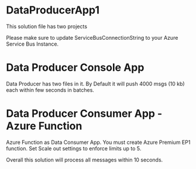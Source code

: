 # DataProducerApp1

This solution file has two projects

Please make sure to update ServiceBusConnectionString to your Azure Service Bus Instance. 

# Data Producer Console App
Data Producer has two files in it. By Default it will push 4000 msgs (10 kb) each within few seconds in batches. 

# Data Producer Consumer App - Azure Function 
Azure Function as Data Consumer App. You must create Azure Premium EP1 function. Set Scale out settings to enforce limits up to 5. 

Overall this solution will process all messages within 10 seconds. 

